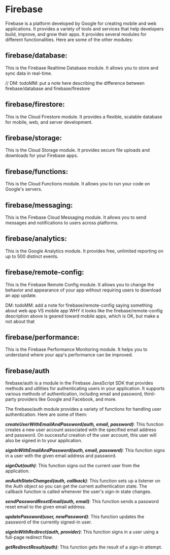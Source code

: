# Firebase 
Firebase is a platform developed by Google for creating mobile and web applications. It provides a variety of tools and services that help developers build, improve, and grow their apps. It provides several modules for different functionalities. Here are some of the other modules:

## firebase/database: 
This is the Firebase Realtime Database module. It allows you to store and sync data in real-time.

// DM: todoMM: put a note here describing the difference between firebase/database and firebase/firestore

## firebase/firestore: 
This is the Cloud Firestore module. It provides a flexible, scalable database for mobile, web, and server development.

## firebase/storage: 
This is the Cloud Storage module. It provides secure file uploads and downloads for your Firebase apps.

## firebase/functions: 
This is the Cloud Functions module. It allows you to run your code on Google's servers.

## firebase/messaging: 
This is the Firebase Cloud Messaging module. It allows you to send messages and notifications to users across platforms.

## firebase/analytics: 
This is the Google Analytics module. It provides free, unlimited reporting on up to 500 distinct events.

## firebase/remote-config: 
This is the Firebase Remote Config module. It allows you to change the behavior and appearance of your app without requiring users to download an app update.

DM: todoMM: add a note for firebase/remote-config saying something about web app VS mobile app WHY it looks like the firebase/remote-config description above is geared toward mobile apps, which is OK, but make a not about that

## firebase/performance: 
This is the Firebase Performance Monitoring module. It helps you to understand where your app's performance can be improved.

## firebase/auth 
firebase/auth is a module in the Firebase JavaScript SDK that provides methods and utilities for authenticating users in your application. It supports various methods of authentication, including email and password, third-party providers like Google and Facebook, and more.

The firebase/auth module provides a variety of functions for handling user authentication. Here are some of them:

***createUserWithEmailAndPassword(auth, email, password)***: This function creates a new user account associated with the specified email address and password. On successful creation of the user account, this user will also be signed in to your application.

***signInWithEmailAndPassword(auth, email, password)***: This function signs in a user with the given email address and password.

***signOut(auth)***: This function signs out the current user from the application.

***onAuthStateChanged(auth, callback)***: This function sets up a listener on the Auth object so you can get the current authentication state. The callback function is called whenever the user's sign-in state changes.

***sendPasswordResetEmail(auth, email)***: This function sends a password reset email to the given email address.

***updatePassword(user, newPassword)***: This function updates the password of the currently signed-in user.

***signInWithRedirect(auth, provider)***: This function signs in a user using a full-page redirect flow.

***getRedirectResult(auth)***: This function gets the result of a sign-in attempt.